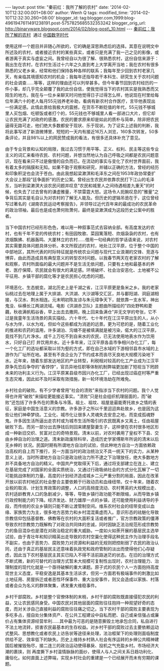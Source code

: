 --- layout: post title: "秦前红：我所了解的农村" date:
'2014-02-10T12:32:00.001+08:00' author: Wenh Q tags: modified\_time:
'2014-02-10T12:32:30.260+08:00' blogger\_id:
tag:blogger.com,1999:blog-4961947611491238191.post-5757825685532353242
blogger\_orig\_url:
http://binaryware.blogspot.com/2014/02/blog-post\_10.html ---
[秦前红：我所了解的农村](http://feedproxy.google.com/~r/chinadigitaltimes/IyPt/~3/Xm0PffyuDH0/)  通过
[中国数字时代](http://chinadigitaltimes.net/chinese)\
\
使用这样一个题目并非随心所欲的，它的确是深思熟虑后的选择。其意在说明文中所述及的农村，或者接近农村的某些真实，或者只是充满了我一己之见的影像，或者游离于真实与虚妄之间。我曾经自以为很了解、很熟悉农村，这份自信来源于：我出生在农村，在农村生活过十六年之久直到考上大学离开当地；我在农村有很多熟悉的父老乡亲，经常和他们保持各种各样的联系；我每年至少回到农村老家几天，有亲临其境感知农村的机会；我每年还指导若干本科生、研究生关于农村问题的社会调查……等等，这样的理由还可以列举甚多。但今年春节回到农村经历的一件小事，却几乎完全颠覆了我的此份自信，使我觉得当下的农村其实是我熟悉而又陌生的地方。我在与一位乡亲聊天时问他觉得日子过得怎么样，他说现在村里给每位年满六十的老人每月55元钱养老补助，看病有新农村合作医疗，言毕他表现出一份满足感。此情此景给我极大的震撼，在货币不断贬值的年代，55元钱不够城里人买包烟、吃顿饭或者打个的，55元钱也不够城里人看一部进口大片，但它却让农民充满了对政府的感激。农民的要求原来却是如此的质朴与简单，除非把农民逼得无路可走，他们绝大多数都安于现状、乐于现状。为了证实上述我的判断，我将此事写进了新浪微博里，短短的一天内有接近16万人浏览，160多次转发，50多条评论，并且98%以上的网民赞成我的看法，有很多还具体补充了意见。\
\
由于专业背景和认知的局限，我过去习惯于用平等、正义、权利、民主等这些专业主义的词汇来看待农民、农村问题，并想当然地认为自己呼吸之间都是农民问题意识，现在看来只不过是傲慢的自负而已。在流动的事实与变化了农村世界面前，我有着太多的隔膜和无知。如果不勤于观察和研究，并辅以正确的方法，曾经的经历和印象积淀也会流于苍白。由此我想起梁漱溟和毛泽东之间在1953年政协常委扩大会议上那段"廷争面折"的历史公案。曾经出生农民并依靠农民打下江山的毛泽东，当听到梁漱溟大谈农民问题并叹息"农民和城里人之间待遇相差九重天"的时候，也失去了过去曾有的谦虚雅量，不禁雷霆大怒。这场令人扼腕叹息的"雅量"之争背后其实是毛自认为对农村的了解无人能及。但历史的逻辑吊诡在于，这位曾经写过著名的《湖南农民运动考察报告》，并领导过近代百年来的最成功的农民革命的政治领袖，最后也是成也萧何败萧何，最终是梁漱溟成为这段历史公案中的胜者。\
\
当下中国农村已经形形色色，难以用一种叙事范式去容纳全部。有高度发达的农村，也有千年不变的传统农村；有田园牧歌、菜园篱落短、炊烟袅袅的农村，也有浓烟飘拂、机器轰鸣、大厦林立的农村……借用一句经典的哲学话语来说，对农村其实需要具体问题具体分析。本文所叙述的农村，地处江汉平原，位于整个中国的中部地区，其所代表的时际特征就是传统农业问题与现代工业浪潮的交锋、竞逐与博弈，由此而造成具有典型意义的转型农村问题。以我春节两天在老家农村的了解和观察，农村所面临的最大问题并不是生活无依问题，只要有土地和最基本的养老、医疗保障，农民就会有很大的满足感。环境破坏、社会治安恶化、土地被不公平征用、乡镇干部的腐化等才是农民担心忧虑的问题。\
\
环境恶化、生态蜕变。湖北历史上是千湖之省，江汉平原更是鱼米之乡。我的老家仙桃过去在地理上属于大排湖、大洪湖、大沙湖等交汇区，并与鄱阳湖、洞庭湖相接，与汉水、荆水相连。元末明初陈友谅与朱元璋争天下，就依靠一支水军，神出鬼没、纵横长江两湖流域。电影《洪湖赤卫队》主题曲所描绘的"四处野鸭和菱藕，秋收满帆稻谷香，早上出去去撒网，晚上回来鱼满仓"并无文学的夸张，它不过是我童年生活场景的真实描绘。六十年代、七十年代在江汉平原出生的人，从小与水为伴，以水为戏，但如今这些都成为消逝的远景。更为可悲的是，随着工业化的推进和农药的滥用，许多湖泊、沟塘不是被填满就是被污染，偌大的江汉平原，竟找不到几片净水。成千上万吃不到自来水的农民，已无法使用地表水作为饮用水，只好自己打
井饮用井水。近十多年来，江汉平原各县市争相兴办化工厂，每一个化工厂的选址都采取以邻为壑的方式，即在自己水域的下游相邻县市水域的上游作为厂址所在地。甚至有不良企业为了节约成本而丧尽天良地大规模污染地下水。近年来，随着东部发达地区的产业转型，利税相对较高的化工产业成为江汉平原争先恐后争夺的"香饽饽"，官员异地任职等体制机制弊端更加剧了短视当下罔顾未来的功利主义行为。江汉平原某县级市因兴办化工厂，已经出现过癌症村等严重生态灾难，因此如不及时采取有效措施，新一轮环境浩劫在所难免。\
\
乡村社会的破败。有不少学者曾用"社会的溃败"来指涉当下农村的问题。我个人觉得也许用"破败"来描绘更能接近事实。"溃败"只是社会组织机理层面的，而"破败"还包括了许多外在的萧条与冷落。祖土、祖坟、祖屋是最能寄托故乡之情的表征，家庭是中国生活意义的宗教。许多游子之所以千里迢迢奔赴故乡，也是因为这些让他们神牵梦绕。工业化、城市化让很多人灵魂失去安息之地，而变成孤魂野鬼。许多因生活所逼出走农村或为城市生活所吸引的农民既离乡又离土，任由祖屋破败下去。而另一部分出去挣钱后则回来建屋娶妻生子，这样便在农村很多地区形成一种新旧交织、贫富对立的奇特景观。清末以前，对农村袭用了皇权不下县、交由乡绅自治的治理之道。清末新政废除科举，造成历史学家傅斯年所说的清末以后无乡绅的
状况。民国时期有所谓地方自治的试验，但此种地方自治一方面依赖政治高权的自上而下推行，另一方面当时的政治统治又不具一统天下的实力，从某种意义上说，当时所谓地方自治只是政治统治力所不逮之下治理放任，绝大多数地方并不具备地方自治的精义。中国共产党取得天下后，通过将支部建立在连上、建立在基层完成了对国家的全面实质统治，又通过行政吸纳社会的方式分化瓦解了一切可能挑战体制的力量。高度的计划经济造成城乡二元严重分割的局面，因此在改革开放以前农村地区的社会整合主要依赖于行政动员和血缘纽带。仅十年来，随着农业税的取消、计划生育政策的调整，人口的高频度流动、农村菁英的大规模出走、农村适龄教育人口的急剧减少，等等，导致乡镇行政功能不断限缩，从而导致乡镇行政控制能力的下降。经济发达、财力雄厚一点的乡镇，还可能使用利益诱导的手段，而传统的农业乡镇则只能不断让渡管制空间。维系农村社会的纽带变成以血缘、家族势力为主，很多地方恶势力和乡村混混乘虚而入。意识形态的祛魅化导致宗教信仰包括基督教、佛教等在农村的大面积复活或者推广，官方宗教政策的僵滞导致农村宗教势力既解构了对政治共同体的忠诚，同时因缺乏法治规范形成宗教势力的鱼目混杂也是潜在对政治稳定的重大威胁。一度如火如荼开展的基层民主选举试验，由于青壮年和知识精英出走导致的农村空巢化使得这种民主作为治理手段名不副实，也由于恶势力、腐败势力对资源和利益的无规则把控削弱了农民的政治认同，还由于真正的基层民主还意味着执政党和政府管制的淡出而使得他们心存疑虑，因此当下农村基层民主其实已陷入不得不活前路迷茫的状态。在旧的治理方式不断式微，新的可替代的治理方式暂未大规模可复制性出现时，农村治理能力、治理制度的现代化就是一个亟待破解的重大课题。原子式的农民个人一方面抱持高度现世主义态度，平稳安逸是其基本生活诉求，但另一方面若有极端事件的刺激比如土地征用、房屋拆迁或者恶性环保事件、重大治安事件，则又会造成以家族、村落或者会众为名义的群体聚集，诱发重大维稳事件。\
\
乡村干部腐败。乡村是整个官僚体制的末梢，乡村干部的腐败既直接侵犯农民的利益，又让农民感同身受。中国农民对其他层面的腐败往往抱持一种观望好奇的态度，而对关涉自己直接利益的腐败往往痛之切之。当下农村干部的腐败主要表现为多吃多占，擅自处分集体资产、在公共工程建设中自私而肥、自己或亲信强占或廉价占有集体资源经营牟利……其中最为可恶的是随意撕毁土地承包合同，私自进行不法土地流转，损害农民最基本的生存权益。对乡村干部的腐败过去主要依赖运动式整风、思想教化或者农民上访告状等途径来处理，法治框架下的处理则面临制度供给不足、效率低下的缺失。历史上维持乡村熟人社会有序运转的乡绅公共精神建国后被摧毁殆尽，接二连三的政治运动使得暴戾、投机之气充盈乡村。市场经济大潮的裹挟，则
再度撕下乡村温情脉脉的面纱，使得人与人之间关系日趋功利化、庸俗化。如何直面上述弊端，实现乡村社会的重建是一个已经展开而未有穷期的课题。
